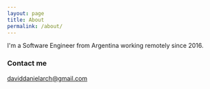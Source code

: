 ```yaml
---
layout: page
title: About
permalink: /about/
---
```


I'm a Software Engineer from Argentina working remotely since 2016.


### Contact me

[daviddanielarch@gmail.com](mailto:daviddanielarch@gmail.com)
